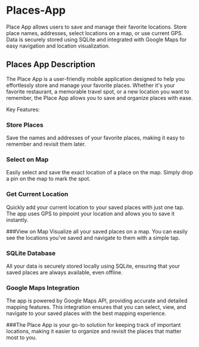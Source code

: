 # Places-App
  Place App allows users to save and manage their favorite locations. Store place names, addresses, select locations on a map, or use current GPS. Data is securely stored using SQLite and integrated with Google Maps for easy navigation and location visualization.


## Places App Description

The Place App is a user-friendly mobile application designed to help you effortlessly store and manage your favorite places. Whether it's your favorite restaurant, a memorable travel spot, or a new location you want to remember, the Place App allows you to save and organize places with ease.


Key Features:
### Store Places 
Save the names and addresses of your favorite places, making it easy to remember and revisit them later.

### Select on Map 
Easily select and save the exact location of a place on the map. Simply drop a pin on the map to mark the spot.

### Get Current Location
Quickly add your current location to your saved places with just one tap. The app uses GPS to pinpoint your location and allows you to save it instantly.

###View on Map
Visualize all your saved places on a map. You can easily see the locations you've saved and navigate to them with a simple tap.

### SQLite Database
All your data is securely stored locally using SQLite, ensuring that your saved places are always available, even offline.

### Google Maps Integration
The app is powered by Google Maps API, providing accurate and detailed mapping features. This integration ensures that you can select, view, and navigate to your saved places with the best mapping experience.

###The Place App is your go-to solution for keeping track of important locations, making it easier to organize and revisit the places that matter most to you.
